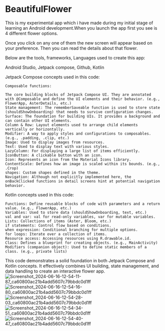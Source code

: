 
# BeautifulFlower

This is my experimental app which i have made during my initial stage of learning an Android development.When you launch the app first you see is 4 different flower options.

Once you click on any one of them the new screen will appear based on your preference. Then you can read the details about that flower.

Below are the tools, frameworks, Languages used to create this app:

Android Studio, Jetpack compose, Github, Kotlin

Jetpack Compose concepts used in this code:

    Composable functions:

    The core building blocks of Jetpack Compose UI. They are annotated with @Composable and define the UI elements and their behavior. (e.g., FlowerApp, AsterDetails, etc.)
    State management: The rememberSaveable function is used to store state (shouldShowOnboarding) that needs to survive configuration changes.
    Surface: The foundation for building UIs. It provides a background and can contain other UI elements.
    Column & Row: Layout elements used to arrange child elements vertically or horizontally.
    Modifier: A way to apply styles and configurations to composables. (e.g., .padding, .clip, etc.)
    Image: Used to display images from resources.
    Text: Used to display text with various styles.
    LazyColumn: For displaying a large list of items efficiently.
    IconButton: A clickable button with an icon.
    Icon: Represents an icon from the Material Icons library.
    ContentScale: Defines how an image is scaled within its bounds. (e.g., .Crop)
    shapes: Custom shapes defined in the theme.
    Navigation: Although not explicitly implemented here, the onBackClicked functions in detail screens hint at potential navigation behavior.

Kotlin concepts used in this code:

    Functions: Define reusable blocks of code with parameters and a return value. (e.g., FlowerApp, etc.)
    Variables: Used to store data (shouldShowOnboarding, text, etc.)
    val and var: val for read-only variables, var for mutable variables.
    Lists: Collections of items (Aster, Bloom, etc.)
    if statements: Control flow based on conditions.
    when expression: Conditional branching for multiple options.
    for loops: Iterate over a collection of items.
    Resource access: Accessing resources using R.drawable.id.
    Class: Defines a blueprint for creating objects. (e.g., MainActivity)
    Modifiers (companion object): Used to define static members of a class. (e.g., private lists)

This code demonstrates a solid foundation in both Jetpack Compose and Kotlin concepts. It effectively combines UI building, state management, and data handling to create an interactive flower app.
![Screenshot_2024-06-16-12-54-11-87_ca60800ac21b4add5607c79bbdc0d1ff](https://github.com/Nayanpatel48/BeautifulFlowers/assets/149961476/0e889f75-ec34-436e-933f-47b31b793e3a)
![Screenshot_2024-06-16-12-54-16-80_ca60800ac21b4add5607c79bbdc0d1ff](https://github.com/Nayanpatel48/BeautifulFlowers/assets/149961476/c9cc9001-449b-4bad-add4-4ac65ccf264a)
![Screenshot_2024-06-16-12-54-28-03_ca60800ac21b4add5607c79bbdc0d1ff](https://github.com/Nayanpatel48/BeautifulFlowers/assets/149961476/166ef583-b156-4d64-a6d5-5631e3748cd5)
![Screenshot_2024-06-16-12-54-34-51_ca60800ac21b4add5607c79bbdc0d1ff](https://github.com/Nayanpatel48/BeautifulFlowers/assets/149961476/d1a39beb-4dfb-4f5b-b618-413c49643fbb)
![Screenshot_2024-06-16-12-54-40-47_ca60800ac21b4add5607c79bbdc0d1ff](https://github.com/Nayanpatel48/BeautifulFlowers/assets/149961476/9a61db22-117d-4fae-9f28-8cbdc41318b8)
